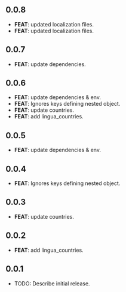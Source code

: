 ## 0.0.8

 - **FEAT**: updated localization files.
 - **FEAT**: updated localization files.

## 0.0.7

 - **FEAT**: update dependencies.

## 0.0.6

 - **FEAT**: update dependencies & env.
 - **FEAT**: Ignores keys defining nested object.
 - **FEAT**: update countries.
 - **FEAT**: add lingua_countries.

## 0.0.5

 - **FEAT**: update dependencies & env.

## 0.0.4

 - **FEAT**: Ignores keys defining nested object.

## 0.0.3

 - **FEAT**: update countries.

## 0.0.2

 - **FEAT**: add lingua_countries.

## 0.0.1

* TODO: Describe initial release.
